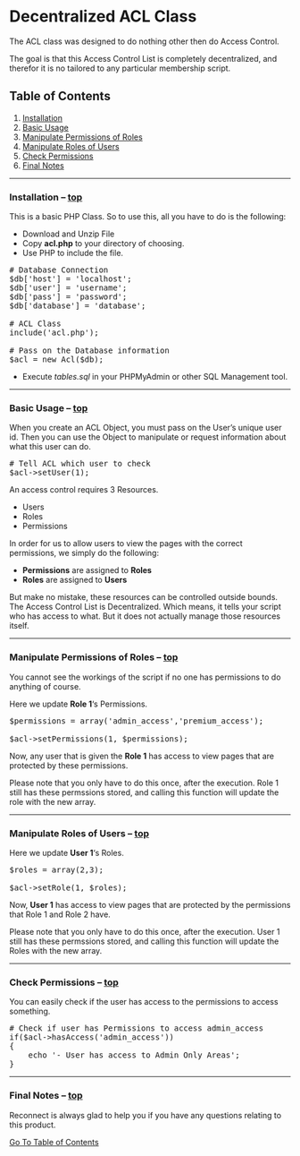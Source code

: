 <h1 class="entry-title">Decentralized ACL Class</h1>
					
<p>The ACL class was designed to do nothing other then do Access Control.</p>
<p>The goal is that this Access Control List is completely decentralized, and therefor it is no tailored to any particular membership script.</p>

<h2 id="toc" class="alt">Table of Contents</h2>
<ol class="alpha">
<li><a href="#a">Installation</a></li>
<li><a href="#b">Basic Usage</a></li>
<li><a href="#c">Manipulate Permissions of Roles</a></li>
<li><a href="#d">Manipulate Roles of Users</a></li>
<li><a href="#e">Check Permissions</a></li>
<li><a href="#f">Final Notes</a></li>
</ol>

<hr class="dotted" />

<h3 id="a"><strong>Installation</strong> &#8211; <a href="#toc">top</a></h3>

<p>This is a basic PHP Class. So to use this, all you have to do is the following:</p>

<ul>
<li>Download and Unzip File</li>
<li>Copy <strong>acl.php</strong> to your directory of choosing.</li>
<li>Use PHP to include the file.</li>
</ul>

<pre># Database Connection
$db['host'] = 'localhost';
$db['user'] = 'username';
$db['pass'] = 'password';
$db['database'] = 'database';

# ACL Class
include('acl.php');

# Pass on the Database information
$acl = new Acl($db);</pre>

<ul>
<li>Execute <em>tables.sql</em> in your PHPMyAdmin or other SQL Management tool.</li>
</ul>

<hr class="dotted" />
<h3 id="b"><strong>Basic Usage</strong> &#8211; <a href="#toc">top</a></h3>

<p>When you create an ACL Object, you must pass on the User&#8217;s unique user id. Then you can use the Object to manipulate or request information about what this user can do.</p>

<pre># Tell ACL which user to check
$acl->setUser(1);</pre>

<p>An access control requires 3 Resources.</p>

<ul>
<li>Users</li>
<li>Roles</li>
<li>Permissions</li>
</ul>

<p>In order for us to allow users to view the pages with the correct permissions, we simply do the following:</p>

<ul>
<li><strong>Permissions</strong> are assigned to <strong>Roles</strong></li>
<li><strong>Roles</strong> are assigned to <strong>Users</strong></li>
</ul>

<p>But make no mistake, these resources can be controlled outside bounds. The Access Control List is Decentralized. Which means, it tells your script who has access to what. But it does not actually manage those resources itself.</p>

<hr class="dotted" />
<h3 id="c"><strong>Manipulate Permissions of Roles</strong> &#8211; <a href="#toc">top</a></h3>

<p>You cannot see the workings of the script if no one has permissions to do anything of course.</p>
<p>Here we update <strong>Role 1</strong>&#8216;s Permissions.</p>

<pre>$permissions = array('admin_access','premium_access');

$acl->setPermissions(1, $permissions);</pre>

<p>Now, any user that is given the <strong>Role 1</strong> has access to view pages that are protected by these permissions.</p>
<p>Please note that you only have to do this once, after the execution. Role 1 still has these permssions stored, and calling this function will update the role with the new array.</p>

<hr class="dotted" />
<h3 id="d"><strong>Manipulate Roles of Users</strong> &#8211; <a href="#toc">top</a></h3>

<p>Here we update <strong>User 1</strong>&#8216;s Roles.</p>

<pre>$roles = array(2,3);

$acl->setRole(1, $roles);</pre>

<p>Now, <strong>User 1</strong> has access to view pages that are protected by the permissions that Role 1 and Role 2 have.</p>
<p>Please note that you only have to do this once, after the execution. User 1 still has these permssions stored, and calling this function will update the Roles with the new array.</p>

<hr class="dotted" />
<h3 id="e"><strong>Check Permissions</strong> &#8211; <a href="#toc">top</a></h3>

<p>You can easily check if the user has access to the permissions to access something.</p>

<pre># Check if user has Permissions to access admin_access
if($acl->hasAccess('admin_access'))
{
    echo '- User has access to Admin Only Areas';
}</pre>

<hr class="dotted" />

<h3 id="f"><strong>Final Notes</strong> &#8211; <a href="#toc">top</a></h3>

<p>Reconnect is always glad to help you if you have any questions relating to this product.</p> 

<p><a href="#toc">Go To Table of Contents</a></p>